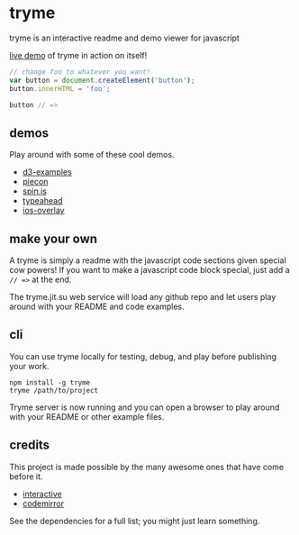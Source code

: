 # tryme

tryme is an interactive readme and demo viewer for javascript

[live demo](http://tryme.jit.su) of tryme in action on itself!

```javascript
// change foo to whatever you want!
var button = document.createElement('button');
button.innerHTML = 'foo';

button // =>
```

## demos

Play around with some of these cool demos.

* [d3-examples](http://tryme.jit.su/shtylman/d3-examples)
* [piecon](http://tryme.jit.su/shtylman/piecon)
* [spin.js](http://tryme.jit.su/shtylman/spin.js)
* [typeahead](http://tryme.jit.su/shtylman/typeahead/example)
* [ios-overlay](http://tryme.jit.su/shtylman/iOS-Overlay/example)

## make your own

A tryme is simply a readme with the javascript code sections given special cow powers! If you want to make a javascript code block special, just add a `// =>` at the end.

The tryme.jit.su web service will load any github repo and let users play around with your README and code examples.

## cli

You can use tryme locally for testing, debug, and play before publishing your work.

```
npm install -g tryme
tryme /path/to/project
```

Tryme server is now running and you can open a browser to play around with your README or other example files.

## credits

This project is made possible by the many awesome ones that have come before it.

* [interactive](https://github.com/Gozala/interactivate)
* [codemirror](http://codemirror.net/)

See the dependencies for a full list; you might just learn something.
